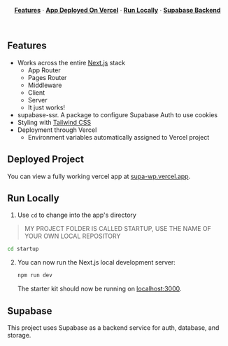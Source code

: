 <p align="center">
  <a href="#features"><strong>Features</strong></a> ·
  <a href="#deployed-project"><strong>App Deployed On Vercel</strong></a> ·
  <a href="#run-locally"><strong>Run Locally</strong></a> ·
  <a href="#supabase"><strong>Supabase Backend</strong></a>
</p>
<br/>

## Features

- Works across the entire [Next.js](https://nextjs.org) stack
  - App Router
  - Pages Router
  - Middleware
  - Client
  - Server
  - It just works!
- supabase-ssr. A package to configure Supabase Auth to use cookies
- Styling with [Tailwind CSS](https://tailwindcss.com)
- Deployment through Vercel
  - Environment variables automatically assigned to Vercel project

## Deployed Project

You can view a fully working vercel app at [supa-wp.vercel.app](https://supa-wp.vercel.app/).

## Run Locally

1. Use `cd` to change into the app's directory

> MY PROJECT FOLDER IS CALLED STARTUP, USE THE NAME OF YOUR OWN LOCAL REPOSITORY

```bash
cd startup
```

2. You can now run the Next.js local development server:

   ```bash
   npm run dev
   ```

   The starter kit should now be running on [localhost:3000](http://localhost:3000/).

## Supabase

This project uses Supabase as a backend service for auth, database, and storage.
